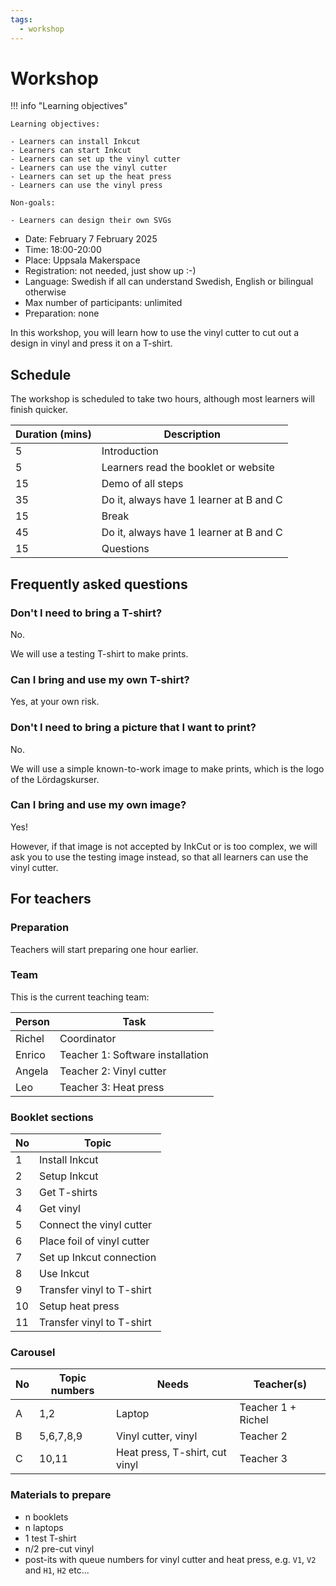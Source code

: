 ```yaml
---
tags:
  - workshop
---
```


# Workshop

!!! info "Learning objectives"

    Learning objectives:

    - Learners can install Inkcut
    - Learners can start Inkcut
    - Learners can set up the vinyl cutter
    - Learners can use the vinyl cutter
    - Learners can set up the heat press
    - Learners can use the vinyl press

    Non-goals:

    - Learners can design their own SVGs

- Date: February 7 February 2025
- Time: 18:00-20:00
- Place: Uppsala Makerspace
- Registration: not needed, just show up :-)
- Language: Swedish if all can understand Swedish,
  English or bilingual otherwise
- Max number of participants: unlimited
- Preparation: none

In this workshop, you will learn how to use the vinyl cutter
to cut out a design in vinyl and press it on a T-shirt.

## Schedule

The workshop is scheduled to take two hours, although
most learners will finish quicker.

Duration (mins)|Description
---------------|-----------------------------------------------
5              |Introduction
5              |Learners read the booklet or website
15             |Demo of all steps
35             |Do it, always have 1 learner at B and C
15             |Break
45             |Do it, always have 1 learner at B and C
15             |Questions

## Frequently asked questions

### Don't I need to bring a T-shirt?

No.

We will use a testing T-shirt to make prints.

### Can I bring and use my own T-shirt?

Yes, at your own risk.

### Don't I need to bring a picture that I want to print?

No.

We will use a simple known-to-work image to make prints,
which is the logo of the Lördagskurser.

### Can I bring and use my own image?

Yes!

However, if that image is not accepted by InkCut or is too complex,
we will ask you to use the testing image instead, so that all
learners can use the vinyl cutter.

## For teachers

### Preparation

Teachers will start preparing one hour earlier.

### Team

This is the current teaching team:

Person|Task
------|-----------
Richel|Coordinator
Enrico|Teacher 1: Software installation
Angela|Teacher 2: Vinyl cutter
Leo   |Teacher 3: Heat press

### Booklet sections

No|Topic
--|---------------------------
1 |Install Inkcut
2 |Setup Inkcut
3 |Get T-shirts
4 |Get vinyl
5 |Connect the vinyl cutter
6 |Place foil of vinyl cutter
7 |Set up Inkcut connection
8 |Use Inkcut
9 |Transfer vinyl to T-shirt
10|Setup heat press
11|Transfer vinyl to T-shirt

### Carousel

No|Topic numbers|Needs                         |Teacher(s)
--|-------------|------------------------------|--------
A |1,2          |Laptop                        |Teacher 1 + Richel
B |5,6,7,8,9    |Vinyl cutter, vinyl           |Teacher 2
C |10,11        |Heat press, T-shirt, cut vinyl|Teacher 3

### Materials to prepare

- n booklets
- n laptops
- 1 test T-shirt
- n/2 pre-cut vinyl
- post-its with queue numbers for vinyl cutter and heat press, e.g.
  `V1`, `V2` and `H1`, `H2` etc...

